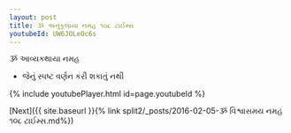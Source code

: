 ```yaml
---
layout: post
title: ૐ અનુકૂલાયા નમહ ૧૦૮ ટાઈમ્સ
youtubeId: UW6JOLeOc6s
---
```

 
 
 ૐ આવ્યકથાયા નમહ  
 
 -  જેનું સ્પષ્ટ વર્ણન કરી શકાતું નથી 
 
  
 
  
 
 
 
 
 
 


{% include youtubePlayer.html id=page.youtubeId %}
 
[Next]({{ site.baseurl }}{% link  split2/_posts/2016-02-05-ૐ વિશ્વાસમય નમહ ૧૦૮ ટાઈમ્સ.md%})
 
